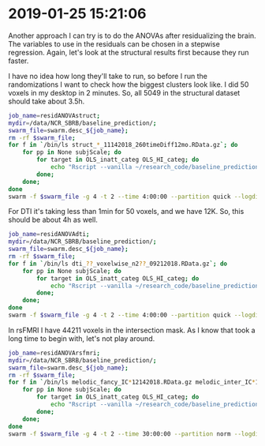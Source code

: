 # 2019-01-25 15:21:06

Another approach I can try is to do the ANOVAs after residualizing the brain.
The variables to use in the residuals can be chosen in a stepwise regression.
Again, let's look at the structural results first because they run faster.

I have no idea how long they'll take to run, so before I run the randomizations
I want to check how the biggest clusters look like. I did 50 voxels in my
desktop in 2 minutes. So, all 5049 in the structural dataset should take about
3.5h.

```bash
job_name=residANOVAstruct;
mydir=/data/NCR_SBRB/baseline_prediction/;
swarm_file=swarm.desc_${job_name};
rm -rf $swarm_file;
for f in `/bin/ls struct_*_11142018_260timeDiff12mo.RData.gz`; do
    for pp in None subjScale; do
        for target in OLS_inatt_categ OLS_HI_categ; do
            echo "Rscript --vanilla ~/research_code/baseline_prediction/descriptives/structural_resids_anova.R ${mydir}/${f} ${mydir}/long_clin_11302018.csv ${target} 42 $pp" >> $swarm_file;
        done;
    done;
done
swarm -f $swarm_file -g 4 -t 2 --time 4:00:00 --partition quick --logdir trash_desc_${job_name} --job-name ${job_name} -m R,afni --gres=lscratch:2
```

For DTI it's taking less than 1min for 50 voxels, and we have 12K. So, this
should be about 4h as well.

```bash
job_name=residANOVAdti;
mydir=/data/NCR_SBRB/baseline_prediction/;
swarm_file=swarm.desc_${job_name};
rm -rf $swarm_file;
for f in `/bin/ls dti_??_voxelwise_n2??_09212018.RData.gz`; do
    for pp in None subjScale; do
        for target in OLS_inatt_categ OLS_HI_categ; do
            echo "Rscript --vanilla ~/research_code/baseline_prediction/descriptives/dti_resids_anova.R ${mydir}/${f} ${mydir}/long_clin_11302018.csv ${target} 42 $pp" >> $swarm_file;
        done;
    done;
done
swarm -f $swarm_file -g 4 -t 2 --time 4:00:00 --partition quick --logdir trash_desc_${job_name} --job-name ${job_name} -m R,afni --gres=lscratch:2
```

In rsFMRI I have 44211 voxels in the intersection mask. As I know that took a
long time to begin with, let's not play around.

```bash
job_name=residANOVArsfmri;
mydir=/data/NCR_SBRB/baseline_prediction/;
swarm_file=swarm.desc_${job_name};
rm -rf $swarm_file;
for f in `/bin/ls melodic_fancy_IC*12142018.RData.gz melodic_inter_IC*12142018.RData.gz`; do
    for pp in None subjScale; do
        for target in OLS_inatt_categ OLS_HI_categ; do
            echo "Rscript --vanilla ~/research_code/baseline_prediction/descriptives/melodic_anova.R ${mydir}/${f} ${mydir}/long_clin_11302018.csv ${target} 42 $pp" >> $swarm_file;
        done;
    done;
done
swarm -f $swarm_file -g 4 -t 2 --time 30:00:00 --partition norm --logdir trash_desc_${job_name} --job-name ${job_name} -m R,afni --gres=lscratch:2
```